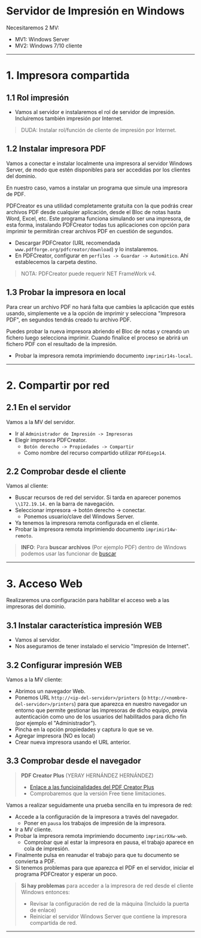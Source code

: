 # Servidor de Impresión en Windows

Necesitaremos 2 MV:
* MV1: Windows Server
* MV2: Windows 7/10 cliente

---

# 1. Impresora compartida

## 1.1 Rol impresión

* Vamos al servidor e instalaremos el rol de servidor de impresión. Incluiremos también impresión por Internet.

> DUDA: Instalar rol/función de cliente de impresión por Internet.

## 1.2 Instalar impresora PDF

Vamos a conectar e instalar localmente una impresora al servidor Windows Server, de modo que estén disponibles para ser accedidas por los clientes del dominio.

En nuestro caso, vamos a instalar un programa que simule una impresora de PDF.

PDFCreator es una utilidad completamente gratuita con la que podrás crear archivos PDF desde cualquier aplicación, desde el Bloc de notas hasta Word, Excel, etc. Este programa funciona simulando ser una impresora, de esta forma, instalando PDFCreator todas tus aplicaciones con opción para imprimir te permitirán crear archivos PDF en cuestión de segundos.

* Descargar PDFCreator (URL recomendada `www.pdfforge.org/pdfcreator/download`) y lo instalaremos.
* En PDFCreator, configurar en `perfiles -> Guardar -> Automático`. Ahí establecemos la carpeta destino.

> NOTA: PDFCreator puede requerir NET FrameWork v4.

## 1.3 Probar la impresora en local

Para crear un archivo PDF no hará falta que cambies la aplicación que estés usando, simplemente ve a la opción de imprimir y selecciona "Impresora PDF", en segundos tendrás creado tu archivo PDF.

Puedes probar la nueva impresora abriendo el Bloc de notas y creando un fichero luego selecciona imprimir. Cuando finalice el proceso se abrirá un fichero PDF con el resultado de la impresión.

* Probar la impresora remota imprimiendo documento `imprimir14s-local`.

---

# 2. Compartir por red

## 2.1 En el servidor

Vamos a la MV del servidor.
* Ir al `Administrador de Impresión -> Impresoras`
* Elegir impresora PDFCreator.
    * `Botón derecho -> Propiedades -> Compartir`
    * Como nombre del recurso compartido utilizar `PDFdiego14`.

## 2.2 Comprobar desde el cliente

Vamos al cliente:
* Buscar recursos de red del servidor. Si tarda en aparecer ponemos `\\172.19.14.` en la barra de navegación.
* Seleccionar impresora -> botón derecho -> conectar.
    * Ponemos usuario/clave del Windows Server.
* Ya tenemos la impresora remota configurada en el cliente.
* Probar la impresora remota imprimiendo documento `imprimir14w-remoto`.

> **INFO**: Para **buscar archivos** (Por ejemplo PDF) dentro de Windows podemos usar las funcionar de [buscar](https://www.islabit.com/10080/una-mejor-forma-de-buscar-archivos-en-windows-7.html)

---

# 3. Acceso Web

Realizaremos una configuración para habilitar el acceso web a las impresoras del dominio.

## 3.1 Instalar característica impresión WEB

* Vamos al servidor.
* Nos aseguramos de tener instalado el servicio "Impresión de Internet".

## 3.2 Configurar impresión WEB

Vamos a la MV cliente:
* Abrimos un navegador Web.
* Ponemos URL `http://<ip-del-servidor>/printers`
(o `http://<nombre-del-servidor>/printers`) para que aparezca en nuestro navegador un entorno que permite gestionar las impresoras de dicho equipo, previa autenticación como uno de los usuarios del habilitados para dicho fin (por ejemplo el "Administrador").
* Pincha en la opción propiedades y captura lo que se ve.
* Agregar impresora (NO es local)
* Crear nueva impresora usando el URL anterior.

## 3.3 Comprobar desde el navegador

> **PDF Creator Plus** (YERAY HERNÁNDEZ HERNÁNDEZ)
>
> * [Enlace a las funcioinalidades del PDF Creator Plus](https://www.pdfforge.org/pdfcreator/plus)
> * Comprobaremos que la versión Free tiene limitaciones.

Vamos a realizar seguidamente una prueba sencilla en tu impresora de red:
* Accede a la configuración de la impresora a través del navegador.
    * Poner en `pausa` los trabajos de impresión de la impresora.
* Ir a MV cliente.
* Probar la impresora remota imprimiendo documento `imprimirXXw-web`.
    * Comprobar que al estar la impresora en pausa, el trabajo aparece en cola de impresión.
* Finalmente pulsa en reanudar el trabajo para que tu documento se convierta a PDF.
* Si tenemos problemas para que aparezca el PDF en el servidor, iniciar el
programa PDFCreator y esperar un poco.

> **Si hay problemas** para acceder a la impresora de red desde el cliente Windows entonces:
>
> * Revisar la configuración de red de la máquina (Incluido la puerta de enlace)
> * Reiniciar el servidor Windows Server que contiene la impresora compartida de red.

---
